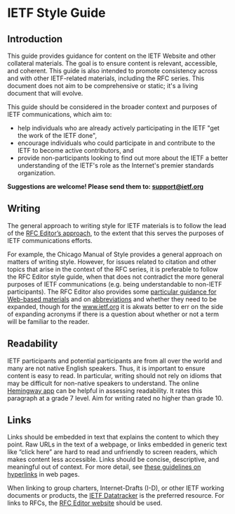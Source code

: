 # IETF Style Guide

## Introduction
This guide provides guidance for content on the IETF Website and other collateral materials. The goal is to ensure content is relevant, accessible, and coherent. This guide is also intended to promote consistency across and with other IETF-related materials, including the RFC series. This document does not aim to be comprehensive or static; it's a living document that will evolve.

This guide should be considered in the broader context and purposes of IETF communications, which aim to:

+ help individuals who are already actively participating in the IETF "get the work of the IETF done",
+ encourage individuals who could participate in and contribute to the IETF to become active contributors, and
+ provide non-participants looking to find out more about the IETF a better understanding of the IETF's role as the Internet's premier standards organization.

**Suggestions are welcome! Please send them to: support@ietf.org**

## Writing
The general approach to writing style for IETF materials is to follow the lead of the [RFC Editor’s approach](https://www.rfc-editor.org/styleguide/), to the extent that this serves the purposes of IETF communications efforts. 

For example, the Chicago Manual of Style provides a general approach on matters of writing style. However, for issues related to citation and other topics that arise in the context of the RFC series, it is preferable to follow the RFC Editor style guide, when that does not contradict the more general purposes of IETF communications (e.g. being understandable to non-IETF participants). The RFC Editor also provides some [particular guidance for Web-based materials](https://www.rfc-editor.org/styleguide/part2/) and on [abbreviations](https://www.rfc-editor.org/materials/abbrev.expansion.txt) and whether they need to be expanded, though for the www.ietf.org it is akwats better to err on the side of expanding acronyms if there is a question about whether or not a term will be familiar to the reader.

## Readability
IETF participants and potential participants are from all over the world and many are not native English speakers. Thus, it is important to ensure content is easy to read. In particular, writing should not rely on idioms that may be difficult for non-native speakers to understand. The online [Hemingway app](https://hemingwayapp.com) can be helpful in assessing readability. It rates this paragraph at a grade 7 level. Aim for writing rated no higher than grade 10.

## Links
Links should be embedded in text that explains the content to which they point. Raw URLs in the text of a webpage, or links embedded in generic text like “click here” are hard to read and unfriendly to screen readers, which makes content less accessible. Links should be concise, descriptive, and meaningful out of context. For more detail, see [these guidelines on hyperlinks](https://accessibility.umn.edu/what-you-can-do/start-7-core-skills/links) in web pages.

When linking to group charters, Internet-Drafts (I-D), or other IETF working documents or products, the [IETF Datatracker](https://datatracker.ietf.org) is the preferred resource. For links to RFCs, the [RFC Editor website](https://www.rfc-editor.org) should be used.
